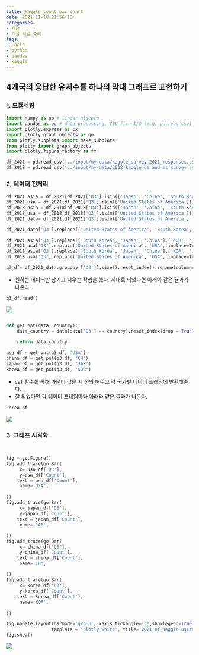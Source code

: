 ```yaml
---
title: kaggle_count_bar_chart
date: 2021-11-18 21:56:13
categories:
- 캐글
- 캐글 시험 준비
tags:
- Coalb
- python
- pandas
- kaggle
---
```


## 4개국의 응답한 유저수를 하나의 막대 그래프로 표현하기

### 1. 모듈세팅
```python
import numpy as np # linear algebra
import pandas as pd # data processing, CSV file I/O (e.g. pd.read_csv)
import plotly.express as px
import plotly.graph_objects as go
from plotly.subplots import make_subplots
from plotly import graph_objects
import plotly.figure_factory as ff
```


```python
df_2021 = pd.read_csv('../input/my-data/kaggle_survey_2021_responses.csv')
df_2018 = pd.read_csv('../input/my-data/2018_kaggle_ds_and_ml_survey_responses_only.csv')
```

### 2, 데이터 전처리
```python
df_2021_asia = df_2021[df_2021['Q3'].isin(['Japan', 'China', 'South Korea'])].reset_index(drop=True)
df_2021_usa = df_2021[df_2021['Q3'].isin(['United States of America'])].reset_index(drop=True)
df_2018_asia = df_2018[df_2018['Q3'].isin(['Japan', 'China', 'South Korea'])].reset_index(drop=True)
df_2018_usa = df_2018[df_2018['Q3'].isin(['United States of America'])].reset_index(drop=True)
df_2021_data= df_2021[df_2021['Q3'].isin(['United States of America', 'Japan', 'China', 'South Korea'])]
```


```python
df_2021_data['Q3'].replace(['United States of America', 'South Korea', 'Japan', 'China'],['USA', 'KOR', 'JAP', 'CH'], inplace=True)
```


```python
df_2021_asia['Q3'].replace(['South Korea', 'Japan', 'China'],['KOR', 'JAP', 'CH'], inplace=True)
df_2021_usa['Q3'].replace('United States of America', 'USA', inplace=True)
df_2018_asia['Q3'].replace(['South Korea', 'Japan', 'China'],['KOR', 'JAP', 'CH'], inplace=True)
df_2018_usa['Q3'].replace('United States of America', 'USA', inplace=True)
```


```python
q3_df= df_2021_data.groupby(['Q3']).size().reset_index().rename(columns = {0:"Count"})

```

- 원하는 데이터만 남기고 지우는 작업을 했다. 제대로 되었다면 아래와 같은 결과가 나온다.

```python
q3_df.head()
```
![](/images/q3_df_head.png)

```python

def get_pnt(data, country):
    data_country = data[data['Q3'] == country].reset_index(drop = True)
    
    return data_country

usa_df = get_pnt(q3_df, "USA")
china_df = get_pnt(q3_df, "CH")
japan_df = get_pnt(q3_df, "JAP")
korea_df = get_pnt(q3_df, "KOR")
```

- `def` 함수를 통해 카운터 값을 제 정의 해주고 각 국가별 데이터 프레임에 반환해준다.
- 잘 되었다면 각 데이터 프레임마다 아래와 같은 결과가 나온다.

```python
korea_df
```
![](/images/korea_q3.png)

### 3. 그래프 시각화
```python


fig = go.Figure()
fig.add_trace(go.Bar(
     x= usa_df['Q3'],
     y=usa_df['Count'],
    text = usa_df['Count'],
     name='USA',
     
))
fig.add_trace(go.Bar(
     x= japan_df['Q3'],
     y=japan_df['Count'],
    text = japan_df['Count'],
     name='JAP',
     
))
fig.add_trace(go.Bar(
     x= china_df['Q3'],
     y=china_df['Count'],
    text = china_df['Count'],
     name='CH',
     
))
fig.add_trace(go.Bar(
     x= korea_df['Q3'],
     y=korea_df['Count'],
    text = korea_df['Count'],
     name='KOR',
     
))

fig.update_layout(barmode='group', xaxis_tickangle=-30,showlegend=True,
                 template = "plotly_white", title='2021 of Kaggle users')
fig.show()
```
![](/images/user_bar_1.png)